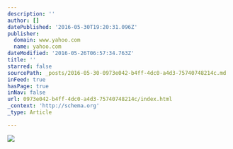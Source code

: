 ```yaml
---
description: ''
author: []
datePublished: '2016-05-30T19:20:31.096Z'
publisher:
  domain: www.yahoo.com
  name: yahoo.com
dateModified: '2016-05-26T06:57:34.763Z'
title: ''
starred: false
sourcePath: _posts/2016-05-30-0973e042-b4ff-4dc0-a4d3-75740748214c.md
inFeed: true
hasPage: true
inNav: false
url: 0973e042-b4ff-4dc0-a4d3-75740748214c/index.html
_context: 'http://schema.org'
_type: Article

---
```

![](https://www.yahoo.com/sy/uu/api/res/1.2/caKXIKh0Ik9uchKqEd3AlA--/Zmk9c3RyaW07aD0zODA7cHlvZmY9MDtxPTgwO3c9MzgwO3NtPTE7YXBwaWQ9eXRhY2h5b24-/https://s.yimg.com/cd/resizer/2.0/FIT_TO_WIDTH-w1280/7bd4ec1bd2d2e77e216be5617b6a00a545f1106e.jpg.cf.webp)